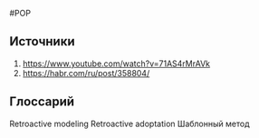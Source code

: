#POP

## Источники
1. https://www.youtube.com/watch?v=71AS4rMrAVk
2. https://habr.com/ru/post/358804/

## Глоссарий
Retroactive modeling
Retroactive adoptation
Шаблонный метод